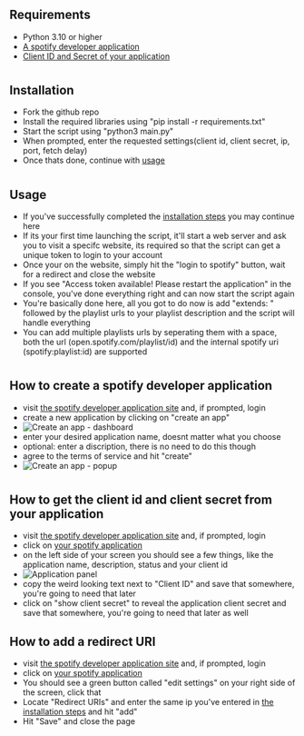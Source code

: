 ## Requirements
- Python 3.10 or higher
- [A spotify developer application](#how-to-create-a-spotify-developer-application)
- [Client ID and Secret of your application](#how-to-get-the-client-id-and-client-secret-from-your-application)

#

## Installation
- Fork the github repo
- Install the required libraries using "pip install -r requirements.txt"
- Start the script using "python3 main.py"
- When prompted, enter the requested settings(client id, client secret, ip, port, fetch delay)
- Once thats done, continue with [usage](#usage)

#

## Usage
- If you've successfully completed the [installation steps](#installation) you may continue here
- If its your first time launching the script, it'll start a web server and ask you to visit a specifc website, its required so that the script can get a unique token to login to your account
- Once your on the website, simply hit the "login to spotify" button, wait for a redirect and close the website
- If you see "Access token available! Please restart the application" in the console, you've done everything right and can now start the script again
- You're basically done here, all you got to do now is add "extends: " followed by the playlist urls to your playlist description and the script will handle everything
- You can add multiple playlists urls by seperating them with a space, both the url (open.spotify.com/playlist/id) and the internal spotify uri (spotify:playlist:id) are supported
  
#

## How to create a spotify developer application
- visit [the spotify developer application site](https://developer.spotify.com/dashboard/applications) and, if prompted, login
- create a new application by clicking on "create an app"
- ![Create an app - dashboard](https://i.imgur.com/oXVwEm8.png)
- enter your desired application name, doesnt matter what you choose
- optional: enter a discription, there is no need to do this though
- agree to the terms of service and hit "create" 
- ![Create an app - popup](https://i.imgur.com/mmVkdx3.png)

#

## How to get the client id and client secret from your application
- visit [the spotify developer application site](https://developer.spotify.com/dashboard/applications) and, if prompted, login
- click on [your spotify application](#how-to-create-a-spotify-developer-application)
- on the left side of your screen you should see a few things, like the application name, description, status and your client id 
- ![Application panel](https://i.imgur.com/cduOSjf.png)
- copy the weird looking text next to "Client ID" and save that somewhere, you're going to need that later
- click on "show client secret" to reveal the application client secret and save that somewhere, you're going to need that later as well

## How to add a redirect URI
- visit [the spotify developer application site](https://developer.spotify.com/dashboard/applications) and, if prompted, login
- click on [your spotify application](#how-to-create-a-spotify-developer-application)
- You should see a green button called "edit settings" on your right side of the screen, click that
- Locate "Redirect URIs" and enter the same ip you've entered in [the installation steps](#installation) and hit "add"
- Hit "Save" and close the page
